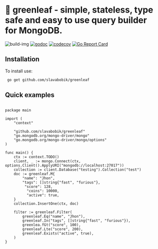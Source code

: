 # 🌱 greenleaf - simple, stateless, type safe and easy to use query builder for MongoDB.

![build-img](https://github.com/slavabobik/greenleaf/actions/workflows/build.yml/badge.svg)
[![godoc](https://godoc.org/github.com/slavabobik/greenleaf?status.png)](https://godoc.org/github.com/slavabobik/greenleaf)
[![codecov](https://codecov.io/gh/slavabobik/greenleaf/branch/master/graph/badge.svg?token=XQ85I8ANL5)](https://codecov.io/gh/slavabobik/greenleaf)
[![Go Report Card](https://goreportcard.com/badge/github.com/slavabobik/greenleaf)](https://goreportcard.com/report/github.com/slavabobik/greenleaf)
    

## Installation
To install use:

```bash
 go get github.com/slavabobik/greenleaf
```   


## Quick examples

```golang

package main

import (
	"context"

	"github.com/slavabobik/greenleaf"
	"go.mongodb.org/mongo-driver/mongo"
	"go.mongodb.org/mongo-driver/mongo/options"
)

func main() {
	ctx := context.TODO()
	client, _ := mongo.Connect(ctx, options.Client().ApplyURI("mongodb://localhost:27017"))
	collection := client.Database("testing").Collection("test")
	doc := greenleaf.M{
		"name": "Jhon", 
		"tags": []string{"fast", "furious"},
		 "score": 128,
		  "coins": 10000, 
		  "active": true,
	}
	collection.InsertOne(ctx, doc)

	filter := greenleaf.Filter(
		greenleaf.Eq("name", "Jhon"),
		greenleaf.In("tags", []string{"fast", "furious"}),
		greenlea.fGt("score", 100),
		greenleaf.Lte("score", 200),
		greenleaf.Exists("active", true),
	)
}

```
